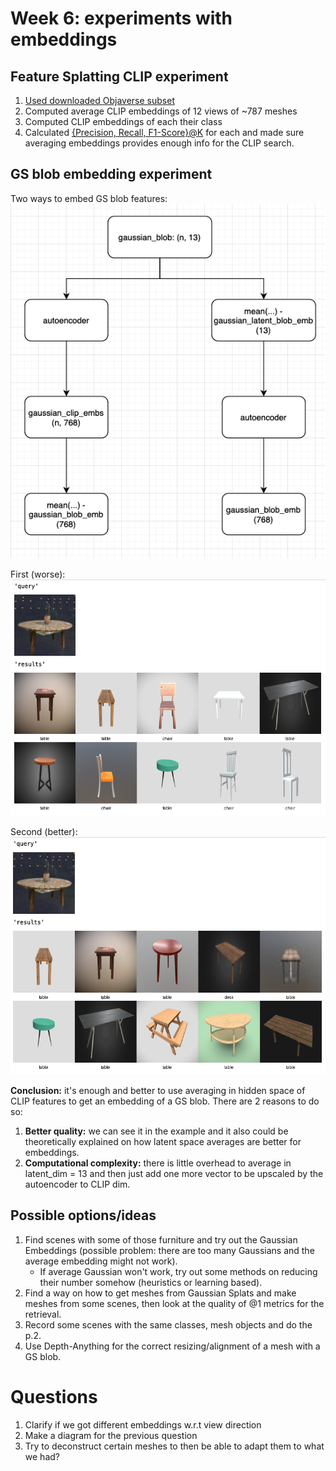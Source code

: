 # Week 6: experiments with embeddings
## Feature Splatting CLIP experiment
1. [Used downloaded Objaverse subset](week5.md)
2. Computed average CLIP embeddings of 12 views of ~787 meshes
3. Computed CLIP embeddings of each their class
4. Calculated [{Precision, Recall, F1-Score}@K](../../resources/weekly/week6/metrics_at_k.csv) for each and made sure
averaging embeddings provides enough info for the CLIP search.

## GS blob embedding experiment
Two ways to embed GS blob features:
![Two ways to embed](../../resources/weekly/week6/avg_emb.png)

First (worse):
![1](../../resources/weekly/week6/1.png)

Second (better):
![2](../../resources/weekly/week6/2.png)

**Conclusion:** it's enough and better to use averaging in hidden space of CLIP features to get an embedding of a GS blob.
There are 2 reasons to do so:
1. **Better quality:** we can see it in the example and it also could be theoretically explained on how latent space
averages are better for embeddings.
2. **Computational complexity:** there is little overhead to average in latent_dim = 13 and then just add one more vector
to be upscaled by the autoencoder to CLIP dim.

## Possible options/ideas
1. Find scenes with some of those furniture and try out the Gaussian Embeddings
   (possible problem: there are too many Gaussians and the average embedding might not work).
   - If average Gaussian won't work, try out some methods on reducing their number somehow (heuristics or learning based).
2. Find a way on how to get meshes from Gaussian Splats and make meshes from some scenes, then look at the quality of
@1 metrics for the retrieval.
3. Record some scenes with the same classes, mesh objects and do the p.2.
4. Use Depth-Anything for the correct resizing/alignment of a mesh with a GS blob.

# Questions
1. Clarify if we got different embeddings w.r.t view direction
2. Make a diagram for the previous question
3. Try to deconstruct certain meshes to then be able to adapt them to what we had?